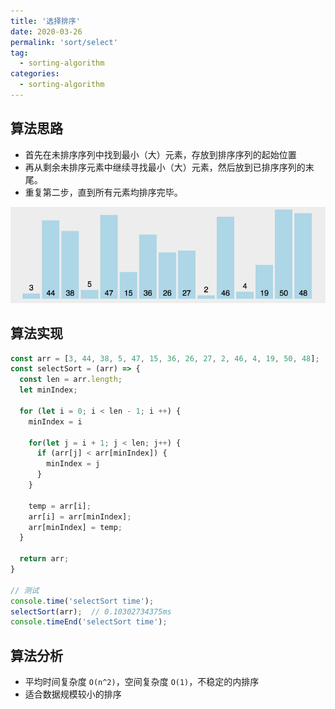 ```yaml
---
title: '选择排序'
date: 2020-03-26
permalink: 'sort/select'
tag:
  - sorting-algorithm
categories:
  - sorting-algorithm
---
```


## 算法思路

- 首先在未排序序列中找到最小（大）元素，存放到排序序列的起始位置
- 再从剩余未排序元素中继续寻找最小（大）元素，然后放到已排序序列的末尾。
- 重复第二步，直到所有元素均排序完毕。

![选择排序](./images/selection_sort.gif)

## 算法实现

```js
const arr = [3, 44, 38, 5, 47, 15, 36, 26, 27, 2, 46, 4, 19, 50, 48];
const selectSort = (arr) => {
  const len = arr.length;
  let minIndex;

  for (let i = 0; i < len - 1; i ++) {
    minIndex = i

    for(let j = i + 1; j < len; j++) {
      if (arr[j] < arr[minIndex]) {
        minIndex = j
      }
    }

    temp = arr[i];
    arr[i] = arr[minIndex];
    arr[minIndex] = temp;
  }

  return arr;
}

// 测试
console.time('selectSort time');
selectSort(arr);  // 0.10302734375ms
console.timeEnd('selectSort time');
```

## 算法分析

- 平均时间复杂度 `O(n^2)`，空间复杂度 `O(1)`，不稳定的内排序
- 适合数据规模较小的排序
